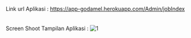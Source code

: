 Link url Aplikasi : https://app-godamel.herokuapp.com/Admin/jobIndex
<br>
<br>
<br>Screen Shoot Tampilan Aplikasi : ![1](https://user-images.githubusercontent.com/32033336/69486384-adee5500-0e7d-11ea-83c1-34010ec245f6.jpg)

